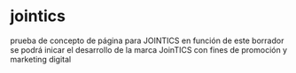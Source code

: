 # jointics
prueba de concepto de página para JOINTICS
en función de este borrador se podrá inicar el desarrollo de la marca JoinTICS con fines de promoción y marketing digital

